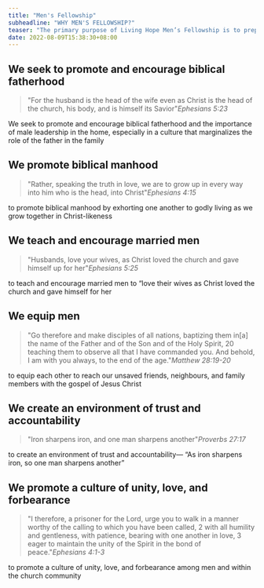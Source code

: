 ```yaml
---
title: "Men's Fellowship"
subheadline: "WHY MEN'S FELLOWSHIP?"
teaser: "The primary purpose of Living Hope Men’s Fellowship is to prepare Christian men to assume the roles God created them to fulfill, that is to demonstrate godly stewardship, discipleship, and leadership and to equip them to be spiritual leaders in their home, their church (body of Christ) and their community."
date: 2022-08-09T15:38:30+08:00
---
```


## We **seek** to promote and encourage  biblical fatherhood

> <span class="teaser">"For the husband is the head of the wife even as Christ is the head of the church, his body, and is himself its Savior"</span><cite>Ephesians 5:23</cite>

We seek to promote and encourage  biblical fatherhood and the importance of male leadership in the home, especially in a culture that marginalizes the role of the father in the family


## We **promote** biblical manhood 

> <span class="teaser">"Rather, speaking the truth in love, we are to grow up in every way into him who is the head, into Christ"</span><cite>Ephesians 4:15</cite>

to promote biblical manhood by exhorting one another to godly living as we grow together in Christ-likeness

## We **teach** and encourage married men

> <span class="teaser">"Husbands, love your wives, as Christ loved the church and gave himself up for her"</span><cite>Ephesians 5:25</cite>

to teach and encourage married men to “love their wives as Christ loved the church and gave himself for her

## We **equip** men

> <span class="teaser">"Go therefore and make disciples of all nations, baptizing them in[a] the name of the Father and of the Son and of the Holy Spirit, 20 teaching them to observe all that I have commanded you. And behold, I am with you always, to the end of the age."</span><cite>Matthew 28:19-20</cite>

to equip each other to reach our unsaved friends, neighbours, and family members with the gospel of Jesus Christ

## We **create** an environment of trust and accountability

> <span class="teaser">"Iron sharpens iron, and one man sharpens another"</span><cite>Proverbs 27:17</cite>

to create an environment of trust and accountability— “As iron sharpens iron, so one man sharpens another”

## We **promote** a culture of unity, love, and forbearance

> <span class="teaser">"I therefore, a prisoner for the Lord, urge you to walk in a manner worthy of the calling to which you have been called, 2 with all humility and gentleness, with patience, bearing with one another in love, 3 eager to maintain the unity of the Spirit in the bond of peace."</span><cite>Ephesians 4:1-3</cite>
 
to promote a culture of unity, love, and forbearance among men and within the church community

